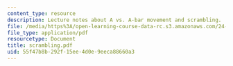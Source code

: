 ```yaml
---
content_type: resource
description: Lecture notes about A vs. A-bar movement and scrambling.
file: /media/https%3A/open-learning-course-data-rc.s3.amazonaws.com/24-952-advanced-syntax-spring-2007/55f47b8b292f15ee4d0e9eeca88660a3_scrambling.pdf
file_type: application/pdf
resourcetype: Document
title: scrambling.pdf
uid: 55f47b8b-292f-15ee-4d0e-9eeca88660a3
---
```

